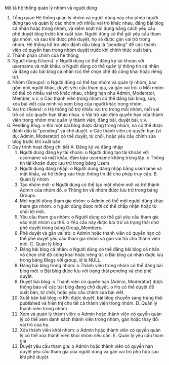 Mô tả hệ thống quản lý nhóm và người dùng
1. Tổng quan
  Hệ thống quản lý nhóm và người dùng này cho phép người dùng tạo và quản lý các nhóm với nhiều vai trò khác nhau, đăng bài blog cá nhân hoặc trong nhóm, và kiểm soát nội dung bằng cách yêu cầu phê duyệt blog trước khi xuất bản. Người dùng có thể gửi yêu cầu tham gia nhóm, và sau khi được phê duyệt, họ sẽ được gán vai trò trong nhóm. Hệ thống hỗ trợ việc đánh dấu blog là "pending" để các thành viên có quyền hạn trong nhóm duyệt trước khi chính thức xuất bản.
2. Thành phần chính của hệ thống
  1.	Người dùng (Users):
    o	Người dùng có thể đăng ký tài khoản với username và mật khẩu.
    o	Người dùng có thể quản lý thông tin cá nhân và đăng các bài blog cá nhân (có thể chọn chế độ công khai hoặc riêng tư).
  2.	Nhóm (Groups):
    o	Người dùng có thể tạo nhóm và quản lý nhóm, bao gồm mời người khác, duyệt yêu cầu tham gia, và gán vai trò.
    o	Mỗi nhóm có thể có nhiều vai trò khác nhau, chẳng hạn như Admin, Moderator, Member, v.v.
    o	Các thành viên trong nhóm có thể đăng bài blog, sửa, xóa bài viết của mình và xem blog của người khác trong nhóm.
  3.	Vai trò (Roles):
    o	Hệ thống hỗ trợ nhiều vai trò trong mỗi nhóm, mỗi vai trò có các quyền hạn khác nhau.
    o	Vai trò xác định quyền hạn của thành viên trong nhóm như quản lý thành viên, đăng bài, duyệt bài, v.v.
  4.	Pending Blog:
    o	Khi một bài blog được đăng trong nhóm, nó có thể được đánh dấu là "pending" và chờ duyệt.
    o	Các thành viên có quyền hạn (ví dụ: Admin, Moderator) có thể duyệt, từ chối, hoặc yêu cầu chỉnh sửa blog trước khi xuất bản.
3. Quy trình hoạt động chi tiết
  A. Đăng ký và đăng nhập
    1.	Người dùng đăng ký tài khoản:
      o	Người dùng tạo tài khoản với username và mật khẩu, đảm bảo username không trùng lặp.
      o	Thông tin tài khoản được lưu trữ trong bảng Users.
    2.	Người dùng đăng nhập:
      o	Người dùng đăng nhập bằng username và mật khẩu, và hệ thống xác thực thông tin để cho phép truy cập.
  B. Quản lý nhóm
    1.	Tạo nhóm mới:
      o	Người dùng có thể tạo một nhóm mới và trở thành Admin của nhóm đó.
      o	Thông tin về nhóm được lưu trữ trong bảng Groups.
    2.	Mời người dùng tham gia nhóm:
      o	Admin có thể mời người dùng khác tham gia nhóm.
      o	Người dùng được mời có thể chấp nhận hoặc từ chối lời mời.
    3.	Yêu cầu tham gia nhóm:
      o	Người dùng có thể gửi yêu cầu tham gia vào một nhóm cụ thể.
      o	Yêu cầu này được lưu trữ và trạng thái chờ phê duyệt trong bảng Group_Members.
    4.	Phê duyệt và gán vai trò:
      o	Admin hoặc thành viên có quyền hạn có thể phê duyệt yêu cầu tham gia nhóm và gán vai trò cho thành viên mới.
  C. Quản lý blog
    1.	Đăng bài blog cá nhân:
      o	Người dùng có thể đăng bài blog cá nhân và chọn chế độ công khai hoặc riêng tư.
      o	Bài blog cá nhân được lưu trong bảng Blogs với group_id là NULL.
    2.	Đăng bài blog trong nhóm:
      o	Thành viên trong nhóm có thể đăng bài blog mới.
      o	Bài blog được lưu với trạng thái pending và chờ phê duyệt.
    3.	Duyệt bài blog:
      o	Thành viên có quyền hạn (Admin, Moderator) được thông báo về các bài blog đang chờ duyệt.
      o	Họ có thể duyệt để xuất bản, từ chối, hoặc yêu cầu chỉnh sửa bài viết.
    4.	Xuất bản bài blog:
      o	Khi được duyệt, bài blog chuyển sang trạng thái published và hiển thị cho tất cả thành viên trong nhóm.
  D. Quản lý thành viên trong nhóm
    1.	Xem và quản lý thành viên:
      o	Admin hoặc thành viên có quyền quản lý có thể xem danh sách thành viên trong nhóm, gán hoặc thay đổi vai trò của họ.
    2.	Xóa thành viên khỏi nhóm:
      o	Admin hoặc thành viên có quyền quản lý có thể xóa thành viên khỏi nhóm nếu cần.
  E. Quản lý yêu cầu tham gia
    1.	Duyệt yêu cầu tham gia:
      o	Admin hoặc thành viên có quyền hạn duyệt yêu cầu tham gia của người dùng và gán vai trò phù hợp sau khi phê duyệt.


